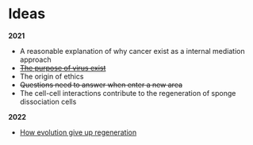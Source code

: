 # Ideas

**2021**

- A reasonable explanation of why cancer exist as a internal mediation approach
- ~~[The purpose of virus exist](post/virus_purpose.md)~~
- The origin of ethics
- ~~Questions need to answer when enter a new area~~
- The cell-cell interactions contribute to the regeneration of sponge dissociation cells

**2022**

- [How evolution give up regeneration](post/give_up_regen.md) 